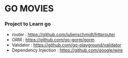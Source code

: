 # **GO MOVIES**
### Project to Learn go

- router : https://github.com/julienschmidt/httprouter
- ORM : https://github.com/go-gorm/gorm
- Validator : https://github.com/go-playground/validator
- Dependency Injection : https://github.com/google/wire
